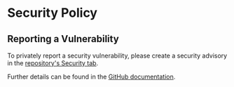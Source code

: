 # Security Policy

## Reporting a Vulnerability

To privately report a security vulnerability, please create a security advisory in the [repository's Security tab][advisories].

Further details can be found in the [GitHub documentation][reporting].

[advisories]: https://github.com/martincostello/benchmarks-dashboard/security/advisories
[reporting]: https://docs.github.com/code-security/security-advisories/guidance-on-reporting-and-writing/privately-reporting-a-security-vulnerability
